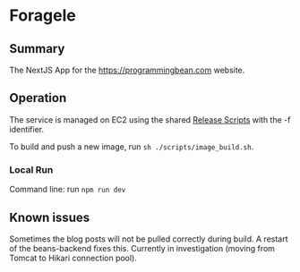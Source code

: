 # Foragele

## Summary
The NextJS App for the https://programmingbean.com website.


## Operation
The service is managed on EC2 using the shared [Release Scripts](https://github.com/basheim/release-scripts) with the 
-f identifier.

To build and push a new image, run `sh ./scripts/image_build.sh`.

### Local Run

Command line: run `npm run dev`

## Known issues

Sometimes the blog posts will not be pulled correctly during build. A restart of the beans-backend fixes this. Currently in investigation (moving from Tomcat to Hikari connection pool).
